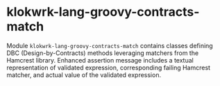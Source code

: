 # klokwrk-lang-groovy-contracts-match

Module `klokwrk-lang-groovy-contracts-match` contains classes defining DBC (Design-by-Contracts) methods leveraging matchers from the Hamcrest library. Enhanced assertion message includes a textual
representation of validated expression, corresponding failing Hamcrest matcher, and actual value of the validated expression.
